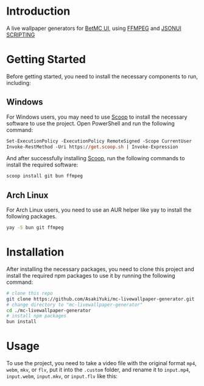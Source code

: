 # Introduction

A live wallpaper generators for [BetMC UI](https://github.com/BetMC2411/BetMC_UI/releases/tag/betmc_ui_releases), using [FFMPEG](https://www.ffmpeg.org/) and [JSONUI SCRIPTING](https://github.com/AsakiYuki/JsonUI-Scripting)

# Getting Started

Before getting started, you need to install the necessary components to run, including:

## Windows

For Windows users, you may need to use [Scoop](https://scoop.sh/) to install the necessary software to use the project. Open PowerShell and run the following command:

```ps
Set-ExecutionPolicy -ExecutionPolicy RemoteSigned -Scope CurrentUser
Invoke-RestMethod -Uri https://get.scoop.sh | Invoke-Expression
```

And after successfully installing [Scoop](https://scoop.sh/), run the following commands to install the required software:

```ps
scoop install git bun ffmpeg
```

## Arch Linux

For Arch Linux users, you need to use an AUR helper like yay to install the following packages.

```bash
yay -S bun git ffmpeg
```

# Installation

After installing the necessary packages, you need to clone this project and install the required npm packages to use it by running the following command:

```bash
# clone this repo
git clone https://github.com/AsakiYuki/mc-livewallpaper-generator.git
# change directory to "mc-livewallpaper-generator"
cd ./mc-livewallpaper-generator
# install npm packages
bun install
```

# Usage

To use the project, you need to take a video file with the original format `mp4`, `webm`, `mkv`, or `flv`, put it into the `.custom` folder, and rename it to `input.mp4`, `input.webm`, `input.mkv`, or `input.flv` like this:
